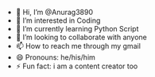 - 👋 Hi, I’m @Anurag3890
- 👀 I’m interested in Coding
- 🌱 I’m currently learning Python Script
- 💞️ I’m looking to collaborate with anyone
- 📫 How to reach me through my gmail
- 😄 Pronouns: he/his/him
- ⚡ Fun fact: i am a content creator too

<!---
Anurag3890/Anurag3890 is a ✨ special ✨ repository because its `README.md` (this file) appears on your GitHub profile.
You can click the Preview link to take a look at your changes.
--->
